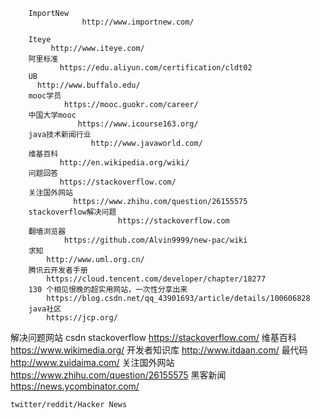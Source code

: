 		ImportNew 
					http://www.importnew.com/

	  	Iteye
			 http://www.iteye.com/
		阿里标准
			   https://edu.aliyun.com/certification/cldt02
		UB
		  http://www.buffalo.edu/
		mooc学员
				https://mooc.guokr.com/career/
		中国大学mooc
				   https://www.icourse163.org/
		java技术新闻行业
					  http://www.javaworld.com/
		维基百科
			   http://en.wikipedia.org/wiki/
		问题回答
			   https://stackoverflow.com/
		关注国外网站
				  https://www.zhihu.com/question/26155575
		stackoverflow解决问题
							https://stackoverflow.com 
		翻墙浏览器 
				https://github.com/Alvin9999/new-pac/wiki
		求知
			http://www.uml.org.cn/
		腾讯云开发者手册
			https://cloud.tencent.com/developer/chapter/18277
		130 个相见恨晚的超实用网站，一次性分享出来
			https://blog.csdn.net/qq_43901693/article/details/100606828
		java社区
			https://jcp.org/

解决问题网站
	csdn
	stackoverflow
				 https://stackoverflow.com/
	维基百科
			https://www.wikimedia.org/
	开发者知识库
				http://www.itdaan.com/
	最代码
		  http://www.zuidaima.com/
	关注国外网站
			   https://www.zhihu.com/question/26155575
	黑客新闻
			https://news.ycombinator.com/
	
	twitter/reddit/Hacker News